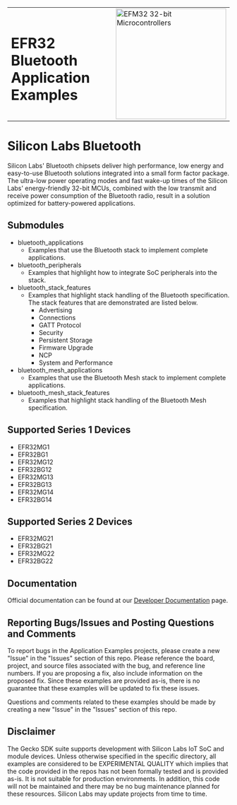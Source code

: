 <table border="0">
  <tr>
    <td align="left" valign="middle">
    <h1>EFR32 Bluetooth Application Examples</h1>
  </td>
  <td align="left" valign="middle">
    <a href="https://www.silabs.com/wireless/bluetooth">
      <img src="http://pages.silabs.com/rs/634-SLU-379/images/WGX-transparent.png"  title="Silicon Labs Gecko and Wireless Gecko MCUs" alt="EFM32 32-bit Microcontrollers" width="250"/>
    </a>
  </td>
  </tr>
</table>

# Silicon Labs Bluetooth #

Silicon Labs' Bluetooth chipsets deliver high performance, low energy and easy-to-use Bluetooth solutions integrated into a small form factor package. The ultra-low power operating modes and fast wake-up times of the Silicon Labs' energy-friendly 32-bit MCUs, combined with the low transmit and receive power consumption of the Bluetooth radio, result in a solution optimized for battery-powered applications.

## Submodules ##

- bluetooth\_applications
  - Examples that use the Bluetooth stack to implement complete applications.
- bluetooth\_peripherals
  - Examples that highlight how to integrate SoC peripherals into the stack.
- bluetooth\_stack\_features
  - Examples that highlight stack handling of the Bluetooth specification. The stack features that are demonstrated are listed below.
    - Advertising
    - Connections
    - GATT Protocol
    - Security
    - Persistent Storage
    - Firmware Upgrade
    - NCP
    - System and Performance
- bluetooth\_mesh\_applications
  - Examples that use the Bluetooth Mesh stack to implement complete applications.
- bluetooth\_mesh_stack\_features
  - Examples that highlight stack handling of the Bluetooth Mesh specification.

## Supported Series 1 Devices ##

- EFR32MG1
- EFR32BG1
- EFR32MG12
- EFR32BG12
- EFR32MG13
- EFR32BG13
- EFR32MG14
- EFR32BG14

## Supported Series 2 Devices ##

- EFR32MG21
- EFR32BG21
- EFR32MG22
- EFR32BG22

## Documentation ##

Official documentation can be found at our [Developer Documentation](https://docs.silabs.com/bluetooth/latest/) page.

## Reporting Bugs/Issues and Posting Questions and Comments ##

To report bugs in the Application Examples projects, please create a new "Issue" in the "Issues" section of this repo. Please reference the board, project, and source files associated with the bug, and reference line numbers. If you are proposing a fix, also include information on the proposed fix. Since these examples are provided as-is, there is no guarantee that these examples will be updated to fix these issues.

Questions and comments related to these examples should be made by creating a new "Issue" in the "Issues" section of this repo.

## Disclaimer ##

The Gecko SDK suite supports development with Silicon Labs IoT SoC and module devices. Unless otherwise specified in the specific directory, all examples are considered to be EXPERIMENTAL QUALITY which implies that the code provided in the repos has not been formally tested and is provided as-is.  It is not suitable for production environments.  In addition, this code will not be maintained and there may be no bug maintenance planned for these resources. Silicon Labs may update projects from time to time.
